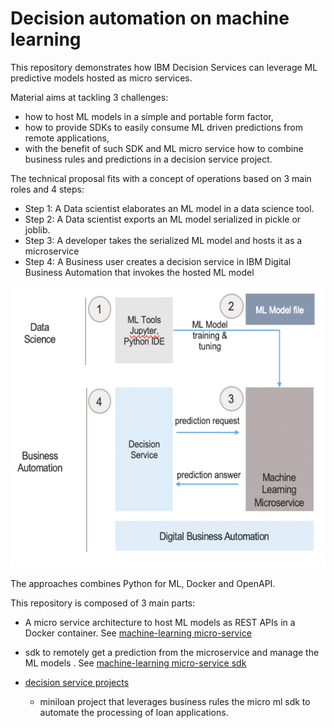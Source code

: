 # Decision automation on machine learning

This repository demonstrates how IBM Decision Services can leverage ML predictive models hosted as micro services.

Material aims at tackling 3 challenges:
- how to host ML models in a simple and portable form factor,
- how to provide SDKs to easily consume ML driven predictions from remote applications,
- with the benefit of such SDK and ML micro service how to combine business rules and predictions in a decision service project.

The technical proposal fits with a concept of operations based on 3 main roles and 4 steps:
 - Step 1: A Data scientist elaborates an ML model in a data science tool.
 - Step 2: A Data scientist exports an ML model serialized in pickle or joblib.
 - Step 3: A developer takes the serialized ML model and hosts it as a microservice
 - Step 4: A Business user creates a decision service in IBM Digital Business Automation that invokes the hosted ML model
 
 <img src="docs/images/e2e-decision-management.png" alt="e2e-decision-management.png" width="600" height="450">

The approaches combines Python for ML, Docker and OpenAPI.

This repository is composed of 3 main parts:
- A micro service architecture to host ML models as REST APIs in a Docker container. See [machine-learning micro-service](ml-service/README.md)
- sdk to remotely get a prediction from the microservice and manage the ML models . See [machine-learning micro-service sdk](ml-service-sdk/README.md)

- [decision service projects](decision-service-projects/README.md)
   - miniloan project that leverages business rules the micro ml sdk to automate the processing of loan applications.
